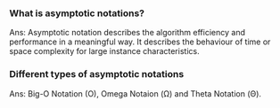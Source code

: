 ### What is asymptotic notations?

Ans: Asymptotic notation describes the algorithm efficiency and performance in a meaningful way. It describes the behaviour of time or space complexity for large instance characteristics.

### Different types of asymptotic notations

Ans: Big-O Notation (O), Omega Notaion (Ω) and Theta Notation (Θ).
